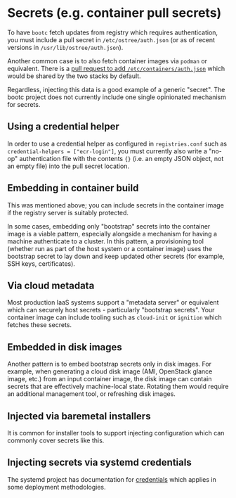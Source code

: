 
# Secrets (e.g. container pull secrets)

To have `bootc` fetch updates from registry which requires authentication,
you must include a pull secret in `/etc/ostree/auth.json` (or
as of recent versions in `/usr/lib/ostree/auth.json`).

Another common case is to also fetch container images via
`podman` or equivalent.  There is a [pull request to add `/etc/containers/auth.json`](https://github.com/containers/image/pull/1746)
which would be shared by the two stacks by default.

Regardless, injecting this data is a good example of a generic
"secret".  The bootc project does not currently include one
single opinionated mechanism for secrets.

## Using a credential helper

In order to use a credential helper as configured in `registries.conf`
such as `credential-helpers = ["ecr-login"]`, you must currently
also write a "no-op" authentication file with the contents `{}` (i.e. an
empty JSON object, not an empty file) into the pull secret location.

## Embedding in container build

This was mentioned above; you can include secrets in
the container image if the registry server is suitably protected.

In some cases, embedding only "bootstrap" secrets into the container
image is a viable pattern, especially alongside a mechanism for
having a machine authenticate to a cluster.   In this pattern,
a provisioning tool (whether run as part of the host system
or a container image) uses the bootstrap secret to lay down
and keep updated other secrets (for example, SSH keys,
certificates).

## Via cloud metadata

Most production IaaS systems support a "metadata server" or equivalent
which can securely host secrets - particularly "bootstrap secrets".
Your container image can include tooling such as `cloud-init`
or `ignition` which fetches these secrets.

## Embedded in disk images

Another pattern is to embed bootstrap secrets only in disk images.
For example, when generating a cloud disk image (AMI, OpenStack glance image, etc.)
from an input container image, the disk image can contain secrets that
are effectively machine-local state.  Rotating them would
require an additional management tool, or refreshing disk images.

## Injected via baremetal installers

It is common for installer tools to support injecting configuration
which can commonly cover secrets like this.

## Injecting secrets via systemd credentials

The systemd project has documentation for [credentials](https://systemd.io/CREDENTIALS/)
which applies in some deployment methodologies.
